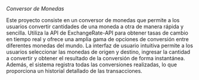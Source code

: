 <em>Conversor de Monedas</em>

Este proyecto consiste en un conversor de monedas que permite a los usuarios convertir cantidades de una moneda a otra de manera rápida y sencilla. Utiliza la API de ExchangeRate-API para obtener tasas de cambio en tiempo real y ofrece una amplia gama de opciones de conversión entre diferentes monedas del mundo. La interfaz de usuario intuitiva permite a los usuarios seleccionar las monedas de origen y destino, ingresar la cantidad a convertir y obtener el resultado de la conversión de forma instantánea. Además, el sistema registra todas las conversiones realizadas, lo que proporciona un historial detallado de las transacciones.
